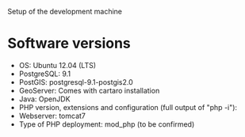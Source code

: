 Setup of the development machine

# Software versions

* OS: Ubuntu 12.04 (LTS)
* PostgreSQL: 9.1
* PostGIS: postgresql-9.1-postgis2.0 
* GeoServer: Comes with cartaro installation 
* Java: OpenJDK
* PHP version, extensions and configuration (full output of "php -i"):
* Webserver: tomcat7
* Type of PHP deployment: mod_php (to be confirmed)